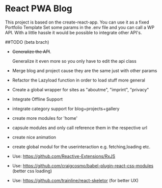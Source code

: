 # React PWA Blog
This project is based on the create-react-app.
You can use it as a fixed Portfolio Template 
Set some params in the .env file and you can call a WP API. 
With a little hassle it would be possible to integrate other API's.

##TODO (beta brach)
* ~~Generalize the API~~.

    Generalize it even more so you only have to edit the api class
   
* Merge blog and project cause they are the same just with other params
* Refactor the Lazyload function in order to load stuff more general
* Create a global wrapper for sites as "aboutme", "imprint", "privacy"
* Integrate Offline Support 
* integrate category support for blog+projects+gallery
* create more modules for 'home'
* capsule modules and only call reference them in the respective url
* create nice animation 
* create global modul for the userinteraction e.g. fetching,loading etc. 
* Use: https://github.com/Reactive-Extensions/RxJS
* Use: https://github.com/craigcosmo/babel-plugin-react-css-modules (better css loading)
* Use: https://github.com/trainline/react-skeletor (for better UX)